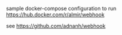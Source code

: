 sample docker-compose configuration to run https://hub.docker.com/r/almir/webhook

see https://github.com/adnanh/webhook
